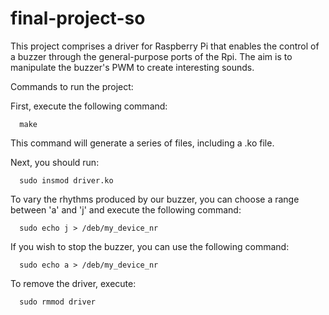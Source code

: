# final-project-so

This project comprises a driver for Raspberry Pi that enables the control of a buzzer through the general-purpose ports of the Rpi. The aim is to manipulate the buzzer's PWM to create interesting sounds.

Commands to run the project:

First, execute the following command:

```
  make
```

This command will generate a series of files, including a .ko file.

Next, you should run:

```
  sudo insmod driver.ko
```  

To vary the rhythms produced by our buzzer, you can choose a range between 'a' and 'j' and execute the following command:

```
  sudo echo j > /deb/my_device_nr 
```

If you wish to stop the buzzer, you can use the following command:

```  
  sudo echo a > /deb/my_device_nr
```  

To remove the driver, execute:

```
  sudo rmmod driver
  ```  
  

